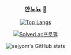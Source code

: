 <div align=center>

### 안뇨뇨 👋

<!--
**sejyom/sejyom** is a ✨ _special_ ✨ repository because its `README.md` (this file) appears on your GitHub profile.

Here are some ideas to get you started:

- 🔭 I’m currently working on ...
- 🌱 I’m currently learning ...
- 👯 I’m looking to collaborate on ...
- 🤔 I’m looking for help with ...
- 💬 Ask me about ...
- 📫 How to reach me: ...
- 😄 Pronouns: ...
- ⚡ Fun fact: ...
-->

[![Top Langs](https://github-readme-stats.vercel.app/api/top-langs/?username=sejyom&layout=compact)](https://github.com/sejyom/github-readme-stats)
  
[![Solved.ac프로필](http://mazassumnida.wtf/api/v2/generate_badge?boj=akxxkd)](https://solved.ac/akxxkd)
  
![sejyom's GitHub stats](https://github-readme-stats.vercel.app/api?username=sejyom&show_icons=true&theme=bear)

</div>
